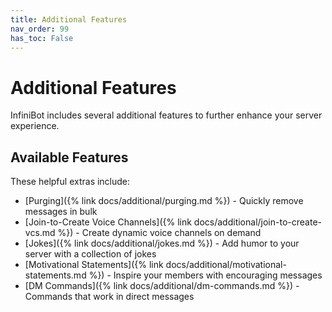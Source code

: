 ```yaml
---
title: Additional Features
nav_order: 99
has_toc: False
---
```


# Additional Features

InfiniBot includes several additional features to further enhance your server experience.

## Available Features

These helpful extras include:

- [Purging]({% link docs/additional/purging.md %}) - Quickly remove messages in bulk
- [Join-to-Create Voice Channels]({% link docs/additional/join-to-create-vcs.md %}) - Create dynamic voice channels on demand
- [Jokes]({% link docs/additional/jokes.md %}) - Add humor to your server with a collection of jokes
- [Motivational Statements]({% link docs/additional/motivational-statements.md %}) - Inspire your members with encouraging messages
- [DM Commands]({% link docs/additional/dm-commands.md %}) - Commands that work in direct messages
